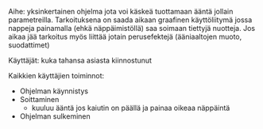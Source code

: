 Aihe: yksinkertainen ohjelma jota voi käskeä tuottamaan ääntä jollain parametreilla. Tarkoituksena on saada aikaan graafinen käyttöliitymä jossa nappeja painamalla (ehkä näppäimistöllä) saa soimaan tiettyjä nuotteja. Jos aikaa jää tarkoitus myös liittää jotain perusefektejä (ääniaaltojen muoto, suodattimet)

Käyttäjät: kuka tahansa asiasta kiinnostunut

Kaikkien käyttäjien toiminnot:
  * Ohjelman käynnistys
  * Soittaminen
    * kuuluu ääntä jos kaiutin on päällä ja painaa oikeaa näppäintä
  * Ohjelman sulkeminen
  
